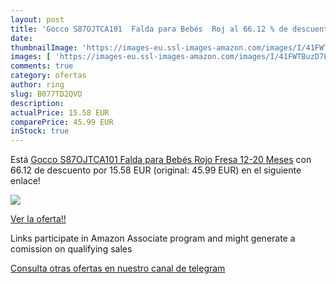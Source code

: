 ```yaml
---
layout: post
title: 'Gocco S87OJTCA101  Falda para Bebés  Roj al 66.12 % de descuento'
date: 
thumbnailImage: 'https://images-eu.ssl-images-amazon.com/images/I/41FWTBuzD7L._SL200_.jpg'
images: [ 'https://images-eu.ssl-images-amazon.com/images/I/41FWTBuzD7L._SL200_.jpg' ]
comments: true
category: ofertas
author: ring
slug: B077TD2QVD
description:
actualPrice: 15.58 EUR
comparePrice: 45.99 EUR
inStock: true
---
```


Está [Gocco S87OJTCA101  Falda para Bebés  Rojo  Fresa   12-20 Meses](https://www.amazon.es/dp/B077TD2QVD/?tag=tolees-21) con 66.12 de descuento por 15.58 EUR (original: 45.99 EUR) en el siguiente enlace!

[![](https://images-eu.ssl-images-amazon.com/images/I/41FWTBuzD7L._SL200_.jpg)](https://www.amazon.es/dp/B077TD2QVD/?tag=tolees-21)

[Ver la oferta!!](https://www.amazon.es/dp/B077TD2QVD/?tag=tolees-21)

Links participate in Amazon Associate program and might generate a comission on qualifying sales

[Consulta otras ofertas en nuestro canal de telegram](https://t.me/s/ofertas25)
